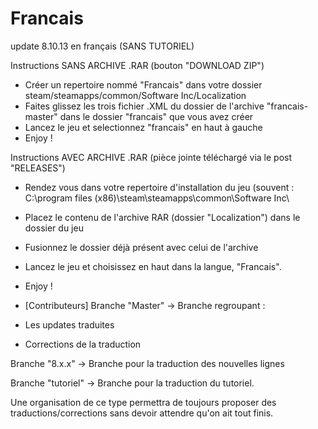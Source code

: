 # Francais
update 8.10.13 en français
(SANS TUTORIEL)


Instructions SANS ARCHIVE .RAR (bouton "DOWNLOAD ZIP")

- Créer un repertoire nommé "Francais" dans votre dossier steam/steamapps/common/Software Inc/Localization
- Faites glissez les trois fichier .XML du dossier de l'archive "francais-master" dans le dossier "francais" que vous avez créer
- Lancez le jeu et selectionnez "francais" en haut à gauche
- Enjoy !

Instructions AVEC ARCHIVE .RAR (pièce jointe téléchargé via le post "RELEASES")

- Rendez vous dans votre repertoire d'installation du jeu (souvent : C:\\program files (x86)\steam\steamapps\common\Software Inc\
- Placez le contenu de l'archive RAR (dossier "Localization") dans le dossier du jeu
- Fusionnez le dossier déjà présent avec celui de l'archive
- Lancez le jeu et choisissez en haut dans la langue, "Francais".
- Enjoy !



- [Contributeurs]
Branche "Master" -> Branche regroupant :
- Les updates traduites
- Corrections de la traduction

Branche "8.x.x" -> Branche pour la traduction des nouvelles lignes

Branche "tutoriel" -> Branche pour la traduction du tutoriel.

Une organisation de ce type permettra de toujours proposer des traductions/corrections sans devoir attendre qu'on ait tout finis.
